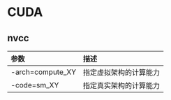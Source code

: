 # CUDA

## nvcc

| 参数             | 描述                   |
| :--------------- | :--------------------- |
| -arch=compute_XY | 指定虚拟架构的计算能力 |
| -code=sm_XY      | 指定真实架构的计算能力 |
